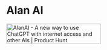 # Alan AI
<a href="https://www.producthunt.com/posts/alanai?utm_source=badge-featured&utm_medium=badge&utm_souce=badge-alanai" target="_blank"><img src="https://api.producthunt.com/widgets/embed-image/v1/featured.svg?post_id=389209&theme=light" alt="AlanAI - A&#0032;new&#0032;way&#0032;to&#0032;use&#0032;ChatGPT&#0032;with&#0032;internet&#0032;access&#0032;and&#0032;other&#0032;AIs | Product Hunt" style="width: 250px; height: 54px;" width="250" height="54" /></a>

